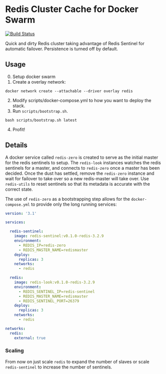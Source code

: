 # Redis Cluster Cache for Docker Swarm

[![Build Status](https://travis-ci.org/thomasjpfan/redis-cluster-docker-swarm.svg?branch=master)](https://travis-ci.org/thomasjpfan/redis-cluster-docker-swarm)

Quick and dirty Redis cluster taking advantage of Redis Sentinel for automatic failover. Persistence is turned off by default.

## Usage

0. Setup docker swarm
1. Create a overlay network:
```
docker network create --attachable --driver overlay redis
```
2. Modify scripts/docker-compose.yml to how you want to deploy the stack.
3. Run `scripts/bootstrap.sh`.
```
bash scripts/bootstrap.sh latest
```
4. Profit!

## Details

A docker service called `redis-zero` is created to serve as the initial master for the redis sentinels to setup. The `redis-look` instances watches the redis sentinels for a master, and connects to `redis-zero` once a master has been decided. Once the dust has settled, remove the `redis-zero` instance and wait for failover to take over so a new redis-master will take over. Use `redis-utils` to reset sentinels so that its metadata is accurate with the correct state.

The use of `redis-zero` as a bootstrapping step allows for the `docker-compose.yml` to provide only the long running services:

```yaml
version: '3.1'

services:

  redis-sentinel:
    image: redis-sentinel:v0.1.0-redis-3.2.9
    environment:
      - REDIS_IP=redis-zero
      - REDIS_MASTER_NAME=redismaster
    deploy:
      replicas: 3
    networks:
      - redis

  redis:
    image: redis-look:v0.1.0-redis-3.2.9
    environment:
      - REDIS_SENTINEL_IP=redis-sentinel
      - REDIS_MASTER_NAME=redismaster
      - REDIS_SENTINEL_PORT=26379
    deploy:
      replicas: 3
    networks:
      - redis

networks:
  redis:
    external: true

```

### Scaling

From now on just scale `redis` to expand the number of slaves or scale `redis-sentinel` to increase the number of sentinels.

